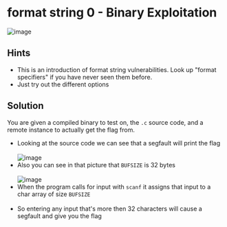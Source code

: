 # format string 0 - Binary Exploitation
![image](https://github.com/JosephB10/CTF-Writeups/assets/105746932/c767c708-e036-46b6-9b64-213c1b645065)
## Hints 
- This is an introduction of format string vulnerabilities. Look up "format specifiers" if you have never seen them before.
- Just try out the different options
## Solution
You are given a compiled binary to test on, the `.c` source code, and a remote instance to actually get the flag from. 
- Looking at the source code we can see that a segfault will print the flag
<br><br> ![image](https://github.com/JosephB10/CTF-Writeups/assets/105746932/de26e5a6-5889-448c-a89c-c169033de32d)
- Also you can see in that picture that `BUFSIZE` is 32 bytes
<br><br>![image](https://github.com/JosephB10/CTF-Writeups/assets/105746932/7de048a2-31cf-4787-bf44-0d1c5c763614)
- When the program calls for input with `scanf` it assigns that input to a char array of size `BUFSIZE`
<br><br>
- So entering any input that's more then 32 characters will cause a segfault and give you the flag



